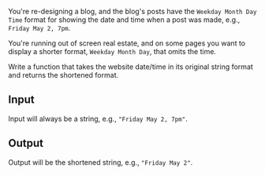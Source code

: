 You're re-designing a blog, and the blog's posts have the `Weekday Month Day Time` format for showing the date and time when a post was made, e.g., `Friday May 2, 7pm`.

You're running out of screen real estate, and on some pages you want to display a shorter format, `Weekday Month Day`, that omits the time.

Write a function that takes the website date/time in its original string format and returns the shortened format.

## Input

Input will always be a string, e.g., `"Friday May 2, 7pm"`.

## Output

Output will be the shortened string, e.g., `"Friday May 2"`.